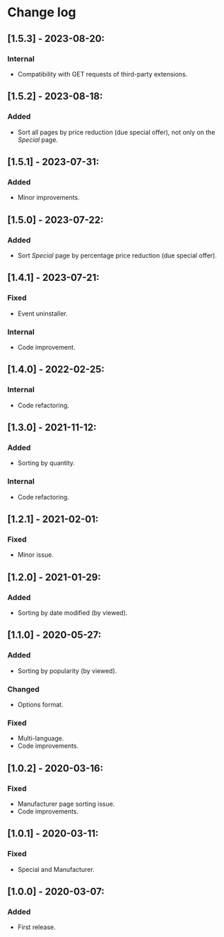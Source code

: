 # Change log

## [1.5.3] - 2023-08-20:
### Internal
- Compatibility with GET requests of third-party extensions.

## [1.5.2] - 2023-08-18:
### Added
- Sort all pages by price reduction (due special offer), not only on the *Special* page.

## [1.5.1] - 2023-07-31:
### Added
- Minor improvements.

## [1.5.0] - 2023-07-22:
### Added
- Sort *Special* page by percentage price reduction (due special offer).

## [1.4.1] - 2023-07-21:
### Fixed
- Event uninstaller.
### Internal
- Code improvement.

## [1.4.0] - 2022-02-25:
### Internal
- Code refactoring.

## [1.3.0] - 2021-11-12:
### Added
- Sorting by quantity.
### Internal
- Code refactoring.

## [1.2.1] - 2021-02-01:
### Fixed
- Minor issue.

## [1.2.0] - 2021-01-29:
### Added
- Sorting by date modified (by viewed).

## [1.1.0] - 2020-05-27:
### Added
- Sorting by popularity (by viewed).
### Changed
- Options format.
### Fixed
- Multi-language.
- Code improvements.

## [1.0.2] - 2020-03-16:
### Fixed
- Manufacturer page sorting issue.
- Code improvements.

## [1.0.1] - 2020-03-11:
### Fixed
- Special and Manufacturer.

## [1.0.0] - 2020-03-07:
### Added
- First release.
